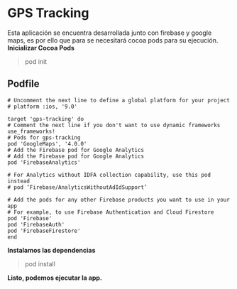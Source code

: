 # GPS Tracking
Esta aplicación se encuentra desarrollada  junto con firebase y google maps, es por ello que para se necesitará cocoa pods para su ejecución.
**Inicializar Cocoa Pods**
> pod init
## Podfile
~~~
# Uncomment the next line to define a global platform for your project
# platform :ios, '9.0'

target 'gps-tracking' do
# Comment the next line if you don't want to use dynamic frameworks
use_frameworks!
# Pods for gps-tracking
pod 'GoogleMaps', '4.0.0'
# Add the Firebase pod for Google Analytics
# Add the Firebase pod for Google Analytics
pod 'FirebaseAnalytics'

# For Analytics without IDFA collection capability, use this pod instead
# pod ‘Firebase/AnalyticsWithoutAdIdSupport’

# Add the pods for any other Firebase products you want to use in your app
# For example, to use Firebase Authentication and Cloud Firestore
pod 'Firebase'
pod 'FirebaseAuth'
pod 'FirebaseFirestore'
end 
~~~
**Instalamos las dependencias**
> pod install
> 
**Listo, podemos ejecutar la app.**

